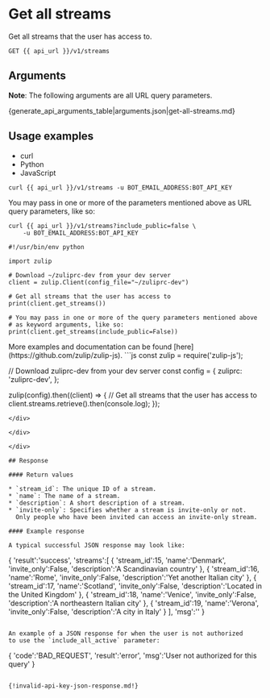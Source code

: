 # Get all streams

Get all streams that the user has access to.

`GET {{ api_url }}/v1/streams`

## Arguments

**Note**: The following arguments are all URL query parameters.

{generate_api_arguments_table|arguments.json|get-all-streams.md}

## Usage examples
<div class="code-section" markdown="1">
<ul class="nav">
<li data-language="curl">curl</li>
<li data-language="python">Python</li>
<li data-language="javascript">JavaScript</li>
</ul>
<div class="blocks">

<div data-language="curl" markdown="1">

```
curl {{ api_url }}/v1/streams -u BOT_EMAIL_ADDRESS:BOT_API_KEY
```

You may pass in one or more of the parameters mentioned above
as URL query parameters, like so:

```
curl {{ api_url }}/v1/streams?include_public=false \
    -u BOT_EMAIL_ADDRESS:BOT_API_KEY
```

</div>

<div data-language="python" markdown="1">

```
#!/usr/bin/env python

import zulip

# Download ~/zuliprc-dev from your dev server
client = zulip.Client(config_file="~/zuliprc-dev")

# Get all streams that the user has access to
print(client.get_streams())

# You may pass in one or more of the query parameters mentioned above
# as keyword arguments, like so:
print(client.get_streams(include_public=False))
```

</div>

<div data-language="javascript" markdown="1">
More examples and documentation can be found [here](https://github.com/zulip/zulip-js).
```js
const zulip = require('zulip-js');

// Download zuliprc-dev from your dev server
const config = {
    zuliprc: 'zuliprc-dev',
};

zulip(config).then((client) => {
    // Get all streams that the user has access to
    client.streams.retrieve().then(console.log);
});

```
</div>

</div>

</div>

## Response

#### Return values

* `stream_id`: The unique ID of a stream.
* `name`: The name of a stream.
* `description`: A short description of a stream.
* `invite-only`: Specifies whether a stream is invite-only or not.
  Only people who have been invited can access an invite-only stream.

#### Example response

A typical successful JSON response may look like:

```
{
    'result':'success',
    'streams':[
        {
            'stream_id':15,
            'name':'Denmark',
            'invite_only':False,
            'description':'A Scandinavian country'
        },
        {
            'stream_id':16,
            'name':'Rome',
            'invite_only':False,
            'description':'Yet another Italian city'
        },
        {
            'stream_id':17,
            'name':'Scotland',
            'invite_only':False,
            'description':'Located in the United Kingdom'
        },
        {
            'stream_id':18,
            'name':'Venice',
            'invite_only':False,
            'description':'A northeastern Italian city'
        },
        {
            'stream_id':19,
            'name':'Verona',
            'invite_only':False,
            'description':'A city in Italy'
        }
    ],
    'msg':''
}
```

An example of a JSON response for when the user is not authorized
to use the `include_all_active` parameter:

```
{
    'code':'BAD_REQUEST',
    'result':'error',
    'msg':'User not authorized for this query'
}
```

{!invalid-api-key-json-response.md!}
